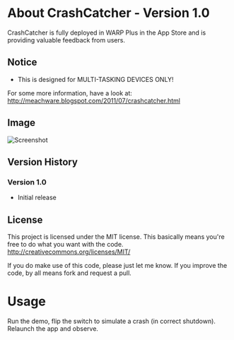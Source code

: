 # About CrashCatcher - Version 1.0

CrashCatcher is fully deployed in WARP Plus in the App Store and is providing valuable feedback from users.

## Notice
* This is designed for MULTI-TASKING DEVICES ONLY!

For some more information, have a look at:
http://meachware.blogspot.com/2011/07/crashcatcher.html

## Image
![Screenshot](http://1.bp.blogspot.com/-tpZnZocQ-vU/ThsYHW8mEmI/AAAAAAAAAF4/6rTqYNhIquE/s1600/CCImage.png "Example")

## Version History
### Version 1.0
* Initial release

## License

This project is licensed under the MIT license. This basically means you're free to do what you want with the code.
http://creativecommons.org/licenses/MIT/

If you do make use of this code, please just let me know. If you improve the code, by all means fork and request a pull.


# Usage
Run the demo, flip the switch to simulate a crash (in correct shutdown). Relaunch the app and observe.
